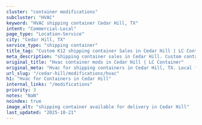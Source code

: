 ```yaml
---
cluster: "container modifications"
subcluster: "HVAC"
keyword: "HVAC shipping container Cedar Hill, TX"
intent: "Commercial-Local"
page_type: "Location-Service"
city: "Cedar Hill, TX"
service_type: "shipping container"
title_tag: "Custom K12 shipping container Sales in Cedar Hill | LC Container"
meta_description: "shipping container sales in Cedar Hill. Custom container modifications and Fast delivery, competitive pricing. Serving modifications area. Quote ID: YT6. Call (214) 524-4168 for your free quote today."
original_title: "Hvac container mods in Cedar Hill | LC Container"
original_meta: "Hvac for shipping containers in Cedar Hill, TX. Local fabrication & pro install. LC Container — Since 2003. Get a quote."
url_slug: "/cedar-hill/modifications/hvac"
h1: "Hvac for Containers in Cedar Hill"
internal_links: "/modifications"
priority: 3
notes: "NaN"
noindex: true
image_alt: "shipping container available for delivery in Cedar Hill"
last_updated: "2025-10-21"
---
```


<!-- TODO: Add unique city/inventory copy, images, and internal links here. -->
